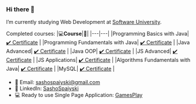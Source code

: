 ### Hi there 👋

I’m currently studying Web Development at <a href="https://softuni.bg/">Software University</a>.

Completed courses:
|💻**Course**|:scroll:| 
|---|---|
|Programming Basics with Java| <a href="https://softuni.bg/certificates/details/93151/1a8ee280"> :heavy_check_mark: Certificate</a> |
|Programming Fundamentals with Java| <a href="https://softuni.bg/certificates/details/103523/ad49221e"> :heavy_check_mark: Certificate</a> |
|Java Advanced| <a href="https://softuni.bg/certificates/details/112319/41c5665f"> :heavy_check_mark: Certificate</a> |
|Java OOP| <a href="https://softuni.bg/certificates/details/110691/9feca64c"> :heavy_check_mark: Certificate</a> |
|JS Advanced| <a href="https://softuni.bg/Certificates/Details/114847/f5e27647"> :heavy_check_mark: Certificate</a> |
|JS Applications| <a href="https://softuni.bg/Certificates/Details/120953/397411c9">  :heavy_check_mark: Certificate</a> |
|Algorithms Fundamentals with Java| <a href="https://softuni.bg/certificates/details/122916/ebb5b653"> :heavy_check_mark:  Certificate</a> |
|MySQL| <a href="https://softuni.bg/Certificates/Details/123502/d7b501c0">  :heavy_check_mark: Certificate</a> |

- 💌 Email: sashospaiyski@gmail.com
- 💼 LinkedIn: <a href="https://www.linkedin.com/in/sasho-spaiyski/">SashoSpaiyski</a>  
- 💻 Ready to use Single Page Application: <a href="https://gamesplay-js.github.io/">GamesPlay</a>  
